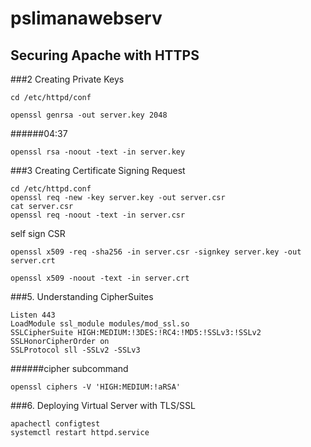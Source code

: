 # pslimanawebserv
## Securing Apache with HTTPS
###2 Creating Private Keys
```
cd /etc/httpd/conf
```
```
openssl genrsa -out server.key 2048
```
######04:37
```
openssl rsa -noout -text -in server.key
```


###3 Creating Certificate Signing Request
```
cd /etc/httpd.conf
openssl req -new -key server.key -out server.csr
cat server.csr
openssl req -noout -text -in server.csr
```

self sign CSR
```
openssl x509 -req -sha256 -in server.csr -signkey server.key -out server.crt
```
```
openssl x509 -noout -text -in server.crt
```

###5. Understanding CipherSuites
```
Listen 443
LoadModule ssl_module modules/mod_ssl.so
SSLCipherSuite HIGH:MEDIUM:!3DES:!RC4:!MD5:!SSLv3:!SSLv2
SSLHonorCipherOrder on
SSLProtocol sll -SSLv2 -SSLv3
```
######cipher subcommand
```
openssl ciphers -V 'HIGH:MEDIUM:!aRSA'
```

###6. Deploying Virtual Server with TLS/SSL
```
apachectl configtest
systemctl restart httpd.service
```
